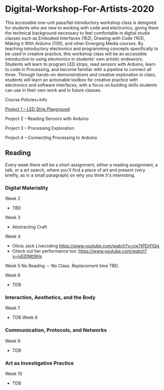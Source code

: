 # Digital-Workshop-For-Artists-2020

This accessible one-unit pass/fail introductory workshop class is designed for students who are
new to working with code and electronics, giving them the technical background necessary to
feel comfortable in digital studio classes such as Embodied Interfaces (162), Drawing with Code
(163), Making it With Arduino (130), and other Emerging Media courses. By teaching
introductory electronics and programming concepts specifically to be used in creative practice,
this workshop class will be an accessible introduction to using electronics in students' own
artistic endeavors. Students will learn to program LED strips, read sensors with Arduino, learn to
code in Processing, and become familiar with a pipeline to connect all three. Through hands-on
demonstrations and creative exploration in class, students will learn an actionable toolbox for
creative practice with electronics and software interfaces, with a focus on building skills students
can use in their own work and in future classes.

Course Policies+Info

[Project 1 – LED Strip Playground](https://github.com/erawn/Digital-Workshop-For-Artists-2020/blob/master/Project%201)

Project 2 – Reading Sensors with Arduino

Project 3 – Processing Exploration

Project 4 – Connecting Processing to Arduino

## Reading

Every week there will be a short assignment, either a reading assignment, a talk, or a art search, where you'll find a piece of art and present (very briefly, as in a small paragraph) on why you think it's interesting. 

### Digital Materiality

Week 2 
  - TBD
  
Week 3
  - Abstracting Craft

Week 4
  - Olivia Jack Livecoding https://www.youtube.com/watch?v=cw7tPDrFIQg
  - Check out her performance too: https://www.youtube.com/watch?v=jyEIDNtt9Hs

Week 5
No Reading -- No Class. Replacement time TBD.


Week 6
  - TDB 

### Interaction, Aesthetics, and the Body
Week 7
  - TDB
Week 8
### Communication, Protocols, and Networks
Week 9 
  - TDB

### Art as Investigative Practice
Week 10
  - TDB
